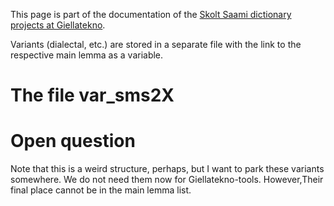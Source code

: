 This page is part of the documentation of the [Skolt Saami dictionary projects at Giellatekno](../SkoltSaami2X.html).

Variants (dialectal, etc.) are stored in a separate file with the link to the respective main lemma as a variable.

# The file var_sms2X

# Open question

Note that this is a weird structure, perhaps, but I want to park these variants somewhere. We do not need them now for Giellatekno-tools. However,Their final place cannot be in the main lemma list.

